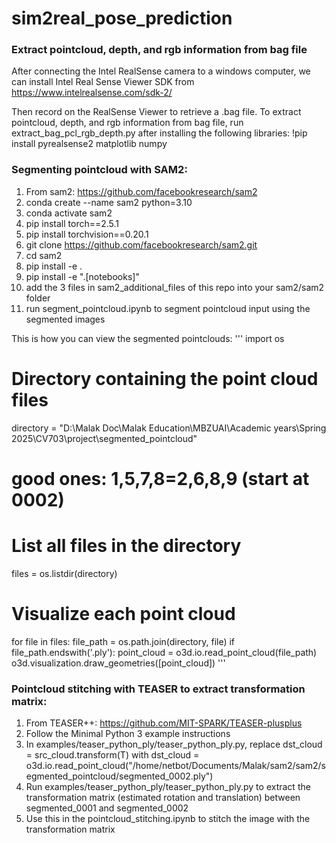 # sim2real_pose_prediction

### Extract pointcloud, depth, and rgb information from bag file
After connecting the Intel RealSense camera to a windows computer, we can install Intel Real Sense Viewer SDK from https://www.intelrealsense.com/sdk-2/

Then record on the RealSense Viewer to retrieve a .bag file. To extract pointcloud, depth, and rgb information from bag file, run extract_bag_pcl_rgb_depth.py after installing the following libraries: !pip install pyrealsense2 matplotlib numpy



### Segmenting pointcloud with SAM2: 
1. From sam2: https://github.com/facebookresearch/sam2
2. conda create --name sam2 python=3.10
3. conda activate sam2
4. pip install torch==2.5.1
5. pip install torchvision==0.20.1
6. git clone https://github.com/facebookresearch/sam2.git
7. cd sam2
8. pip install -e .
9. pip install -e ".[notebooks]"
10. add the 3 files in sam2_additional_files of this repo into your sam2/sam2 folder
11. run segment_pointcloud.ipynb to segment pointcloud input using the segmented images

This is how you can view the segmented pointclouds:
'''
import os

# Directory containing the point cloud files
directory = "D:\Malak Doc\Malak Education\MBZUAI\Academic years\Spring 2025\CV703\project\segmented_pointcloud"
# good ones: 1,5,7,8=2,6,8,9 (start at 0002)

# List all files in the directory
files = os.listdir(directory)

# Visualize each point cloud
for file in files:
    file_path = os.path.join(directory, file)
    if file_path.endswith('.ply'):
        point_cloud = o3d.io.read_point_cloud(file_path)
        o3d.visualization.draw_geometries([point_cloud])
'''
        

### Pointcloud stitching with TEASER to extract transformation matrix:
1. From TEASER++: https://github.com/MIT-SPARK/TEASER-plusplus
2. Follow the Minimal Python 3 example instructions
3. In examples/teaser_python_ply/teaser_python_ply.py, replace   dst_cloud = src_cloud.transform(T) with     dst_cloud = o3d.io.read_point_cloud("/home/netbot/Documents/Malak/sam2/sam2/segmented_pointcloud/segmented_0002.ply")
4. Run examples/teaser_python_ply/teaser_python_ply.py to extract the transformation matrix (estimated rotation and translation) between segmented_0001 and segmented_0002
5. Use this in the pointcloud_stitching.ipynb to stitch the image with the transformation matrix
